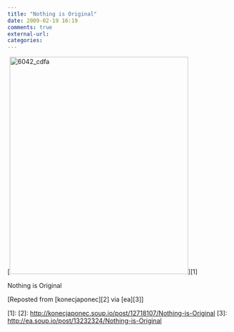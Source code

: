 ```yaml
---
title: "Nothing is Original"
date: 2009-02-19 16:19
comments: true
external-url:
categories:
---
```

[<img src="http://a.asset.soup.io/asset/0238/6042_cdfa.jpeg" width="400" height="488" alt="6042_cdfa" />][1]

Nothing is Original

[Reposted from [konecjaponec][2] via [ea][3]]

  [1]: 
  [2]: http://konecjaponec.soup.io/post/12718107/Nothing-is-Original
  [3]: http://ea.soup.io/post/13232324/Nothing-is-Original
